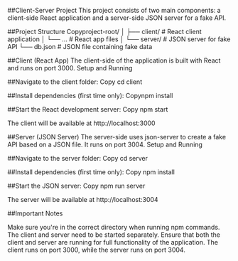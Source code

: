 ##Client-Server Project
This project consists of two main components: a client-side React application and a server-side JSON server for a fake API.

##Project Structure
Copyproject-root/
│
├── client/         # React client application
│   └── ...         # React app files
│
└── server/         # JSON server for fake API
    └── db.json     # JSON file containing fake data
    
##Client (React App)
The client-side of the application is built with React and runs on port 3000.
Setup and Running

##Navigate to the client folder:
Copy cd client

##Install dependencies (first time only):
Copynpm install

##Start the React development server:
Copy npm start

The client will be available at http://localhost:3000

##Server (JSON Server)
The server-side uses json-server to create a fake API based on a JSON file. It runs on port 3004.
Setup and Running

##Navigate to the server folder:
Copy cd server

##Install dependencies (first time only):
Copy npm install

##Start the JSON server:
Copy npm run server

The server will be available at http://localhost:3004

##Important Notes

Make sure you're in the correct directory when running npm commands.
The client and server need to be started separately.
Ensure that both the client and server are running for full functionality of the application.
The client runs on port 3000, while the server runs on port 3004.
